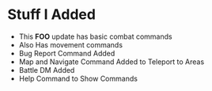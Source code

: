 # Stuff I Added


- This **FOO** update has basic combat commands
- Also Has movement commands
- Bug Report Command Added
- Map and Navigate Command Added to Teleport to Areas
- Battle DM Added
- Help Command to Show Commands
